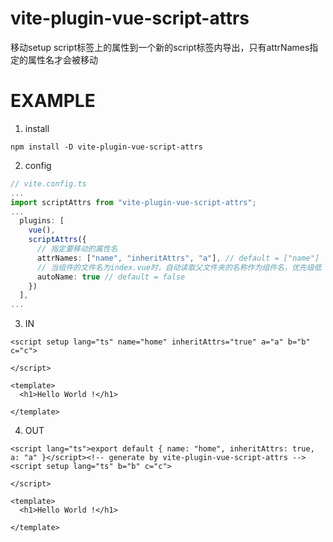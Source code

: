 # vite-plugin-vue-script-attrs
移动setup script标签上的属性到一个新的script标签内导出，只有attrNames指定的属性名才会被移动

# EXAMPLE
1. install
```
npm install -D vite-plugin-vue-script-attrs
```
2. config
```typescript
// vite.config.ts
...
import scriptAttrs from "vite-plugin-vue-script-attrs";
...
  plugins: [
    vue(),
    scriptAttrs({
      // 指定要移动的属性名
      attrNames: ["name", "inheritAttrs", "a"], // default = ["name"]
      // 当组件的文件名为index.vue时，自动读取父文件夹的名称作为组件名，优先级低
      autoName: true // default = false
    }) 
  ],
...
```
3. IN
```vue
<script setup lang="ts" name="home" inheritAttrs="true" a="a" b="b" c="c">

</script>

<template>
  <h1>Hello World !</h1>

</template>
```

4. OUT
```vue   
<script lang="ts">export default { name: "home", inheritAttrs: true, a: "a" }</script><!-- generate by vite-plugin-vue-script-attrs -->
<script setup lang="ts" b="b" c="c">

</script>

<template>
  <h1>Hello World !</h1>

</template>
```